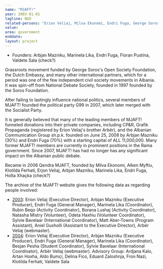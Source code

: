 ```yaml
---
name: "MJAFT!"
year: 2003-01-01
tagline: NGO
related-persons: "Erion Veliaj, Milva Ekonomi, Endri Fuga, George Soros, Rubin Beqo, Arbjan Mazniku, Valdete Sala, Arbër Veliaj, Delina Fico, Aldo Bumçi"
value:
area: government
enddate:
layout: project
---
```

* Founders:  Arbjan Mazniku, Marinela Lika, Endri Fuga, Floran Pustina, Valdete Sala (check?)

Grassroots movement funded by George Soros's Open Society Foundation, the Dutch Embassy, and many other international partners, which for a period was one of the few independent civil society movements in Albania. It was spin-off from National Debate Society, founded in 1997 founded by the Soros Foundation.

After failing to lastingly influence national politics, several members of MJAFT! founded the political party G99 in 2007, which later merged with the Socialist Party.

It is generally believed that many of the leading members of MJAFT! funneled donations into their private companies, including CP&R, Grafik Propaganda (registered by Erion Veliaj's brother Arbër), and the Albanian Communication Group sh.p.k. founded on June 25, 2008 by Arbjan Mazniku (30%) and Endri Fuga (70%) with a starting capital of ALL 11,000,000. Many former MJAFT! members are currently in prominent positions in the Rama government. Since 2007, MJAFT! has had no longer has any significant impact on the Albanian public debate.

Became in 2006 Qendra MJAFT, founded by Milva Ekonomi, Alken Myftiu, Klotilda Ferhati, Erjon Veliaj, Arbjan Mazniku, Marinela Lika, Endri Fuga, Holta Xhaçka (check?)

The archive of the MJAFT! website gives the following data as regarding people involved:
* [2003](https://web.archive.org/web/20030607195709/http://mjaft.org/shq/people.htm): Erion Veliaj (Executive Director), Arbjan Mazniku (Executive Producer), Endri Fuga (General Manager), Marinela Lika (Coordinator), Rubin Beqo (Activity Coordinator), Borana Lushaj (Activity Coordinator), Natasha Mistry (Volunteer), Odeta Haxhiu (Volunteer Coordinator), Sylvie Bavelaar (International Coordinator), Matt Aber-Towns (Program Assistant), Aniel Guxholli (Assistant to the Executive Director), Arbër Veliaj (webmaster).
* [2004](https://web.archive.org/web/20040210173645/http://www.mjaft.org/shq/people.htm): Erion Veliaj (Executive Director), Arbjan Mazniku (Executive Producer), Endri Fuga (General Manager), Marinela Lika (Coordinator), Besjan Pesha (Student Coordinator), Sylvie Bavelaar (International Coordinator), Arbër Veliaj (webmaster). Advisory Group: Ardjana Kalo, Artan Hoxha, Aldo Bumçi, Delina Fico, Eduard Zaloshnja, Fron Nazi, Klotilda Ferhati, Valdete Sala
